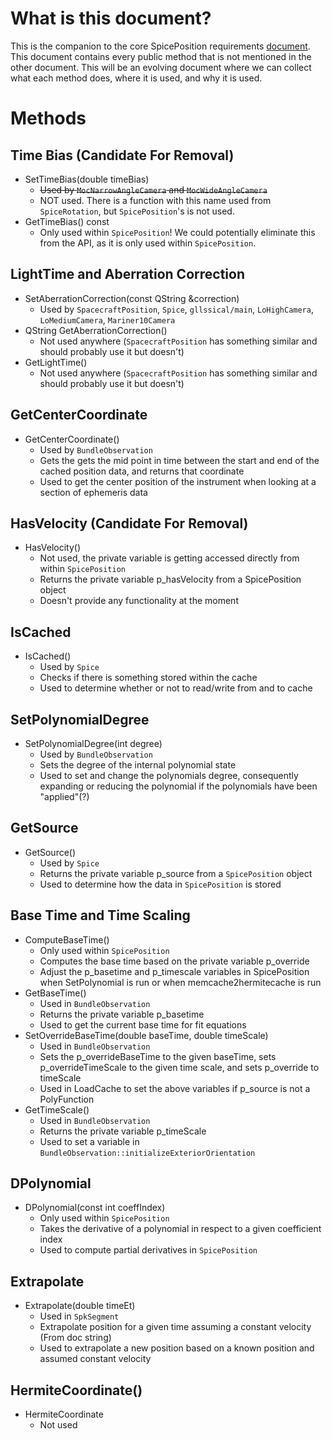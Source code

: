 # What is this document?
This is the companion to the core SpicePosition requirements [document](https://github.com/USGS-Astrogeology/ISIS3/wiki/SpicePosition-requirements). This document contains every public method that is not mentioned in the other document. This will be an evolving document where we can collect what each method does, where it is used, and why it is used.

# Methods

## Time Bias (**Candidate For Removal**)
* SetTimeBias(double timeBias)
    * ~~Used by `MocNarrowAngleCamera` and `MocWideAngleCamera`~~
    * NOT used. There is a function with this name used from `SpiceRotation`, but `SpicePosition`'s is not used.
* GetTimeBias() const
    * Only used within `SpicePosition`! We could potentially eliminate this from the API, as it is only used within `SpicePosition`. 

## LightTime and Aberration Correction
* SetAberrationCorrection(const QString &correction)
    * Used by `SpacecraftPosition`, `Spice`, `gllssical/main`, `LoHighCamera`, `LoMediumCamera`, `Mariner10Camera`
* QString GetAberrationCorrection()
    * Not used anywhere (`SpacecraftPosition` has something similar and should probably use it but doesn't)
* GetLightTime()
    * Not used anywhere (`SpacecraftPosition` has something similar and should probably use it but doesn't)

## GetCenterCoordinate
* GetCenterCoordinate()
    * Used by `BundleObservation`
    * Gets the gets the mid point in time between the start and end of the cached position data, and returns that coordinate
    * Used to get the center position of the instrument when looking at a section of ephemeris data

## HasVelocity (Candidate For Removal)
* HasVelocity()
    * Not used, the private variable is getting accessed directly from within `SpicePosition`
    * Returns the private variable p_hasVelocity from a SpicePosition object
    * Doesn't provide any functionality at the moment

## IsCached
* IsCached()
    * Used by `Spice`
    * Checks if there is something stored within the cache
    * Used to determine whether or not to read/write from and to cache

## SetPolynomialDegree
* SetPolynomialDegree(int degree)
    * Used by `BundleObservation`
    * Sets the degree of the internal polynomial state
    * Used to set and change the polynomials degree, consequently expanding or reducing the polynomial if the polynomials have been "applied"(?)

## GetSource
* GetSource()
    * Used by `Spice`
    * Returns the private variable p_source from a `SpicePosition` object
    * Used to determine how the data in `SpicePosition` is stored

## Base Time and Time Scaling
* ComputeBaseTime()
    * Only used within `SpicePosition`
    * Computes the base time based on the private variable p_override
    * Adjust the p_basetime and p_timescale variables in SpicePosition when SetPolynomial is run or when memcache2hermitecache is run
* GetBaseTime()
    * Used in `BundleObservation`
    * Returns the private variable p_basetime
    * Used to get the current base time for fit equations
* SetOverrideBaseTime(double baseTime, double timeScale)
    * Used in `BundleObservation`
    * Sets the p_overrideBaseTime to the given baseTime, sets p_overrideTimeScale to the given time scale, and sets p_override to timeScale
    * Used in LoadCache to set the above variables if p_source is not a PolyFunction
* GetTimeScale()
    * Used in `BundleObservation`
    * Returns the private variable p_timeScale
    * Used to set a variable in `BundleObservation::initializeExteriorOrientation`

## DPolynomial 
* DPolynomial(const int coeffIndex)
    * Only used within `SpicePosition`
    * Takes the derivative of a polynomial in respect to a given coefficient index
    * Used to compute partial derivatives in `SpicePosition`

## Extrapolate
* Extrapolate(double timeEt)
    * Used in `SpkSegment`
    * Extrapolate position for a given time assuming a constant velocity (From doc string)
    * Used to extrapolate a new position based on a known position and assumed constant velocity

## HermiteCoordinate()
* HermiteCoordinate
    * Not used